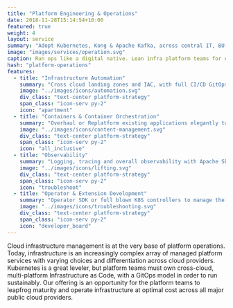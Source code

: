```yaml
---
title: "Platform Engineering & Operations"
date: 2018-11-28T15:14:54+10:00
featured: true
weight: 4
layout: service
summary: "Adopt Kubernetes, Kong & Apache Kafka, across central IT, BU-wide and project deployments."
image: "images/services/operation.svg"
caption: Run ops like a digital native. Lean infra platform teams for enterprises
hash: "platform-operations"
features:
  - title: "Infrastructure Automation"
    summary: "Cross cloud landing zones and IAC, with full CI/CD GitOps and operational controls. Built on K8S, CrossPlane, Terraform, ArgoCD and FluxCD"
    image: "../images/icons/automation.svg"
    div_class: "text-center platform-strategy"
    span_class: "icon-serv py-2"
    icon: "apartment"
  - title: "Containers & Container Orchestration"
    summary: "Overhaul or Replatform existing applications elegantly to  production grade buildpacks and run on K8S"
    image: "../images/icons/content-management.svg"
    div_class: "text-center platform-strategy"
    span_class: "icon-serv py-2"
    icon: "all_inclusive"
  - title: "Observability"
    summary: "Logging, tracing and overall observability with Apache Skywalking, Thanos, Prometheus, Grafana (or bring your own)"
    image: "../images/icons/lifting.svg"
    div_class: "text-center platform-strategy"
    span_class: "icon-serv py-2"
    icon: "troubleshoot"
  - title: "Operator & Extension Development"
    summary: "Operator SDK or full blown K8S controllers to manage the operational lifecycle of your workloads"
    image: "../images/icons/troubleshooting.svg"
    div_class: "text-center platform-strategy"
    span_class: "icon-serv py-2"
    icon: "developer_board"
---
```


Cloud infrastructure management is at the very base of platform operations. Today, infrastructure is an increasingly complex array of managed platform services with varying choices and differentiation across cloud providers. Kubernetes is a great leveler, but platform teams must own cross-cloud, multi-platform Infrastructure as Code, with a GitOps model in order to run sustainably. Our offering is an opportunity for the platform teams to leapfrog maturity and operate infrastructure at optimal cost across all major public cloud providers.
